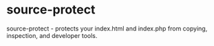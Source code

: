 # source-protect
source-protect - protects your index.html and index.php from copying, inspection, and developer tools.
